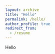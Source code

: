 ```yaml
---
layout: archive
title: "Hello"
permalink: /hello/
author_profile: true
redirect_from:
  - /resume
---
```

Hello